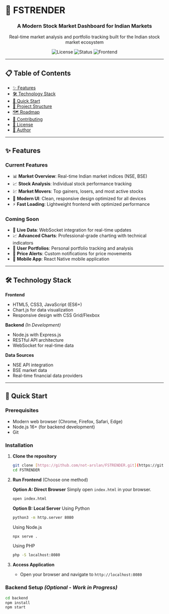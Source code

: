 # 🚀 FSTRENDER
<div align="center">
  <h3>A Modern Stock Market Dashboard for Indian Markets</h3>
  <p>Real-time market analysis and portfolio tracking built for the Indian stock market ecosystem</p>
  
  ![License](https://img.shields.io/badge/license-MIT-blue.svg)
  ![Status](https://img.shields.io/badge/status-in%20development-yellow.svg)
  ![Frontend](https://img.shields.io/badge/frontend-ready-green.svg)
</div>

---

## 📋 Table of Contents
- [✨ Features](#-features)
- [🛠️ Technology Stack](#️-technology-stack)
- [🚀 Quick Start](#-quick-start)
- [📁 Project Structure](#-project-structure)
- [🗺️ Roadmap](#️-roadmap)
- [🤝 Contributing](#-contributing)
- [📜 License](#-license)
- [👤 Author](#-author)

---

## ✨ Features

### Current Features
- 📊 **Market Overview**: Real-time Indian market indices (NSE, BSE)
- 📈 **Stock Analysis**: Individual stock performance tracking
- 💹 **Market Movers**: Top gainers, losers, and most active stocks
- 🎨 **Modern UI**: Clean, responsive design optimized for all devices
- ⚡ **Fast Loading**: Lightweight frontend with optimized performance

### Coming Soon
- 🔄 **Live Data**: WebSocket integration for real-time updates
- 📈 **Advanced Charts**: Professional-grade charting with technical indicators
- 👤 **User Portfolios**: Personal portfolio tracking and analysis
- 🔔 **Price Alerts**: Custom notifications for price movements
- 📱 **Mobile App**: React Native mobile application

---

## 🛠️ Technology Stack

**Frontend**
- HTML5, CSS3, JavaScript (ES6+)
- Chart.js for data visualization
- Responsive design with CSS Grid/Flexbox

**Backend** *(In Development)*
- Node.js with Express.js
- RESTful API architecture
- WebSocket for real-time data

**Data Sources**
- NSE API integration
- BSE market data
- Real-time financial data providers

---

## 🚀 Quick Start

### Prerequisites
- Modern web browser (Chrome, Firefox, Safari, Edge)
- Node.js 16+ (for backend development)
- Git

### Installation

1.  **Clone the repository**
    ```bash
    git clone [https://github.com/not-arslan/FSTRENDER.git](https://github.com/not-arslan/FSTRENDER.git)
    cd FSTRENDER
    ```

2.  **Run Frontend** (Choose one method)

    **Option A: Direct Browser**
    Simply open `index.html` in your browser.
    ```bash
    open index.html
    ```

    **Option B: Local Server**
    Using Python
    ```bash
    python3 -m http.server 8080
    ```
    Using Node.js
    ```bash
    npx serve .
    ```
    Using PHP
    ```bash
    php -S localhost:8080
    ```

3.  **Access Application**
    - Open your browser and navigate to `http://localhost:8080`

### Backend Setup *(Optional - Work in Progress)*
```bash
cd backend
npm install
npm start

